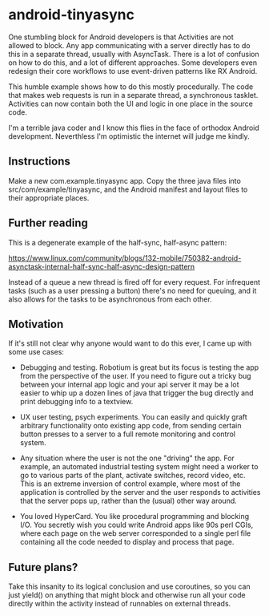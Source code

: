 # android-tinyasync

One stumbling block for Android developers is that Activities are not
allowed to block.  Any app communicating with a server directly has to
do this in a separate thread, usually with AsyncTask.  There is a lot
of confusion on how to do this, and a lot of different approaches.
Some developers even redesign their core workflows to use event-driven
patterns like RX Android.

This humble example shows how to do this mostly procedurally.  The
code that makes web requests is run in a separate thread, a
synchronous tasklet.  Activities can now contain both the UI and logic
in one place in the source code.

I'm a terrible java coder and I know this flies in the face of
orthodox Android development.  Neverthless I'm optimistic the internet
will judge me kindly.


## Instructions

Make a new com.example.tinyasync app.  Copy the three java files into
src/com/example/tinyasync, and the Android manifest and layout files
to their appropriate places.

## Further reading

This is a degenerate example of the half-sync, half-async pattern:

https://www.linux.com/community/blogs/132-mobile/750382-android-asynctask-internal-half-sync-half-async-design-pattern

Instead of a queue a new thread is fired off for every request.  For
infrequent tasks (such as a user pressing a button) there's no need
for queuing, and it also allows for the tasks to be asynchronous from
each other.

## Motivation

If it's still not clear why anyone would want to do this ever, I came
up with some use cases:

* Debugging and testing.  Robotium is great but its focus is testing
the app from the perspective of the user.  If you need to figure out a
tricky bug between your internal app logic and your api server it may
be a lot easier to whip up a dozen lines of java that trigger the bug
directly and print debugging info to a textview.

* UX user testing, psych experiments.  You can easily and quickly
graft arbitrary functionality onto existing app code, from sending
certain button presses to a server to a full remote monitoring and
control system.

* Any situation where the user is not the one "driving" the app.  For
example, an automated industrial testing system might need a worker to
go to various parts of the plant, activate switches, record video,
etc.  This is an extreme inversion of control example, where most of
the application is controlled by the server and the user responds to
activities that the server pops up, rather than the (usual) other way
around.

* You loved HyperCard.  You like procedural programming and blocking
I/O.  You secretly wish you could write Android apps like 90s perl
CGIs, where each page on the web server corresponded to a single perl
file containing all the code needed to display and process that page.

## Future plans?

Take this insanity to its logical conclusion and use coroutines, so
you can just yield() on anything that might block and otherwise run
all your code directly within the activity instead of runnables on
external threads.
